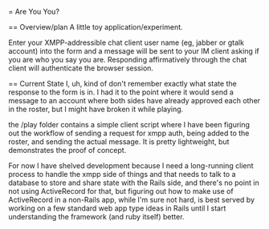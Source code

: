 = Are You You?

== Overview/plan
A little toy application/experiment.

Enter your XMPP-addressible chat client user name (eg, jabber or gtalk account) into the form and a message will be sent to your IM client asking if you are who you say you are. Responding affirmatively through the chat client will authenticate the browser session.

== Current State
I, uh, kind of don't remember exactly what state the response to the form is in. I had it to the point where it would send a message to an account where both sides have already approved each other in the roster, but I might have broken it while playing.

the /play folder contains a simple client script where I have been figuring out the workflow of sending a request for xmpp auth, being added to the roster, and sending the actual message. It is pretty lightweight, but demonstrates the proof of concept.

For now I have shelved development because I need a long-running client process to handle the xmpp side of things and that needs to talk to a database to store and share state with the Rails side, and there's no point in not using ActiveRecord for that, but figuring out how to make use of ActiveRecord in a non-Rails app, while I'm sure not hard, is best served by working on a few standard web app type ideas in Rails until I start understanding the framework (and ruby itself) better.

